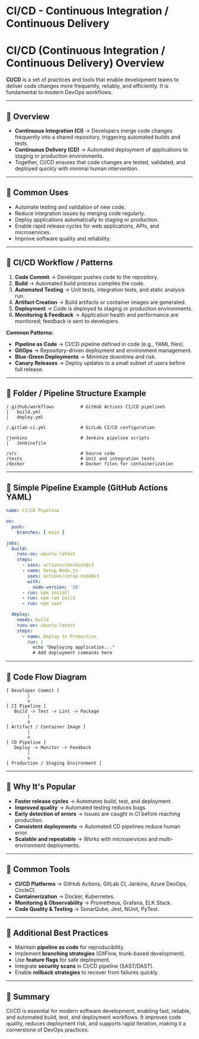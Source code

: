 # CI/CD - Continuous Integration / Continuous Delivery

# CI/CD (Continuous Integration / Continuous Delivery) Overview

**CI/CD** is a set of practices and tools that enable development teams to deliver code changes more frequently, reliably, and efficiently. It is fundamental to modern DevOps workflows.

---

## 🔹 Overview

* **Continuous Integration (CI)** → Developers merge code changes frequently into a shared repository, triggering automated builds and tests.
* **Continuous Delivery (CD)** → Automated deployment of applications to staging or production environments.
* Together, CI/CD ensures that code changes are tested, validated, and deployed quickly with minimal human intervention.

---

## 🔹 Common Uses

* Automate testing and validation of new code.
* Reduce integration issues by merging code regularly.
* Deploy applications automatically to staging or production.
* Enable rapid release cycles for web applications, APIs, and microservices.
* Improve software quality and reliability.

---

## 🔹 CI/CD Workflow / Patterns

1. **Code Commit** → Developer pushes code to the repository.
2. **Build** → Automated build process compiles the code.
3. **Automated Testing** → Unit tests, integration tests, and static analysis run.
4. **Artifact Creation** → Build artifacts or container images are generated.
5. **Deployment** → Code is deployed to staging or production environments.
6. **Monitoring & Feedback** → Application health and performance are monitored; feedback is sent to developers.

**Common Patterns:**

* **Pipeline as Code** → CI/CD pipeline defined in code (e.g., YAML files).
* **GitOps** → Repository-driven deployment and environment management.
* **Blue-Green Deployments** → Minimize downtime and risk.
* **Canary Releases** → Deploy updates to a small subset of users before full release.

---

## 🔹 Folder / Pipeline Structure Example

```
/.github/workflows          # GitHub Actions CI/CD pipelines
|   build.yml
|   deploy.yml

/.gitlab-ci.yml             # GitLab CI/CD configuration

/jenkins                    # Jenkins pipeline scripts
|   Jenkinsfile

/src                        # Source code
/tests                      # Unit and integration tests
/docker                     # Docker files for containerization
```

---

## 🔹 Simple Pipeline Example (GitHub Actions YAML)

```yaml
name: CI/CD Pipeline

on:
  push:
    branches: [ main ]

jobs:
  build:
    runs-on: ubuntu-latest
    steps:
      - uses: actions/checkout@v3
      - name: Setup Node.js
        uses: actions/setup-node@v3
        with:
          node-version: '20'
      - run: npm install
      - run: npm run build
      - run: npm test

  deploy:
    needs: build
    runs-on: ubuntu-latest
    steps:
      - name: Deploy to Production
        run: |
          echo "Deploying application..."
          # Add deployment commands here
```

---

## 🔹 Code Flow Diagram

```
[ Developer Commit ]
        |
        v
[ CI Pipeline ]
   Build -> Test -> Lint -> Package
        |
        v
[ Artifact / Container Image ]
        |
        v
[ CD Pipeline ]
   Deploy -> Monitor -> Feedback
        |
        v
[ Production / Staging Environment ]
```

---

## 🔹 Why It's Popular

* **Faster release cycles** → Automates build, test, and deployment.
* **Improved quality** → Automated testing reduces bugs.
* **Early detection of errors** → Issues are caught in CI before reaching production.
* **Consistent deployments** → Automated CD pipelines reduce human error.
* **Scalable and repeatable** → Works with microservices and multi-environment deployments.

---

## 🔹 Common Tools

* **CI/CD Platforms** → GitHub Actions, GitLab CI, Jenkins, Azure DevOps, CircleCI.
* **Containerization** → Docker, Kubernetes.
* **Monitoring & Observability** → Prometheus, Grafana, ELK Stack.
* **Code Quality & Testing** → SonarQube, Jest, NUnit, PyTest.

---

## 🔹 Additional Best Practices

* Maintain **pipeline as code** for reproducibility.
* Implement **branching strategies** (GitFlow, trunk-based development).
* Use **feature flags** for safe deployment.
* Integrate **security scans** in CI/CD pipeline (SAST/DAST).
* Enable **rollback strategies** to recover from failures quickly.

---

## 🔹 Summary

CI/CD is essential for modern software development, enabling fast, reliable, and automated build, test, and deployment workflows. It improves code quality, reduces deployment risk, and supports rapid iteration, making it a cornerstone of DevOps practices.
